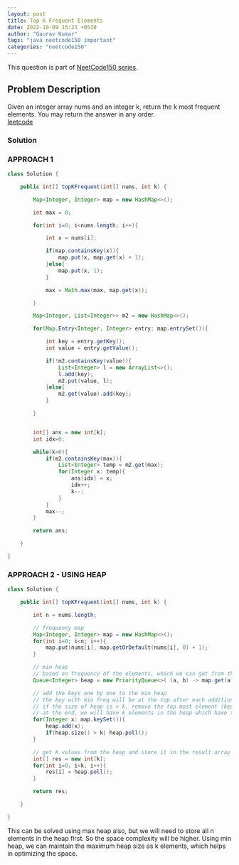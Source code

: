 ```yaml
---
layout: post
title: Top K Frequent Elements
date: 2022-10-09 15:23 +0530
author: "Gaurav Kumar"
tags: "java neetcode150 important"
categories: "neetcode150"
---
```


This question is part of [NeetCode150 series](https://neetcode.io/practice).

## Problem Description

Given an integer array nums and an integer k, return the k most frequent elements. You may return the answer in any order.  
[leetcode](https://leetcode.com/problems/top-k-frequent-elements/)

### Solution

### APPROACH 1

```java
class Solution {

    public int[] topKFrequent(int[] nums, int k) {

        Map<Integer, Integer> map = new HashMap<>();

        int max = 0;

        for(int i=0; i<nums.length; i++){

            int x = nums[i];

            if(map.containsKey(x)){
                map.put(x, map.get(x) + 1);
            }else{
                map.put(x, 1);
            }

            max = Math.max(max, map.get(x));

        }

        Map<Integer, List<Integer>> m2 = new HashMap<>();

        for(Map.Entry<Integer, Integer> entry: map.entrySet()){

            int key = entry.getKey();
            int value = entry.getValue();

            if(!m2.containsKey(value)){
                List<Integer> l = new ArrayList<>();
                l.add(key);
                m2.put(value, l);
            }else{
                m2.get(value).add(key);
            }

        }


        int[] ans = new int[k];
        int idx=0;

        while(k>0){
            if(m2.containsKey(max)){
                List<Integer> temp = m2.get(max);
                for(Integer x: temp){
                    ans[idx] = x;
                    idx++;
                    k--;
                }
            }
            max--;
        }

        return ans;

    }

}
```

### APPROACH 2 - USING HEAP

```java
class Solution {

    public int[] topKFrequent(int[] nums, int k) {

        int n = nums.length;

        // frequency map
        Map<Integer, Integer> map = new HashMap<>();
        for(int i=0; i<n; i++){
            map.put(nums[i], map.getOrDefault(nums[i], 0) + 1);
        }

        // min heap
        // based on frequency of the elements, which we can get from the hashmap
        Queue<Integer> heap = new PriorityQueue<>( (a, b) -> map.get(a) - map.get(b) );

        // add the keys one by one to the min heap
        // the key with min freq will be at the top after each addition
        // if the size of heap is > k, remove the top most element (keep doing that to have at most k elements in the heap)
        // at the end, we will have k elements in the heap which have the highest freq
        for(Integer x: map.keySet()){
            heap.add(x);
            if(heap.size() > k) heap.poll();
        }

        // get k values from the heap and store it in the result array
        int[] res = new int[k];
        for(int i=0; i<k; i++){
            res[i] = heap.poll();
        }

        return res;

    }

}
```

This can be solved using max heap also, but we will need to store all n elements in the heap first. So the space complexity will be higher. Using min heap, we can maintain the maximum heap size as k elements, which helps in optimizing the space.
